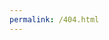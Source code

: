 ```yaml
---
permalink: /404.html
---
```

<!DOCTYPE html>
<html>
<head>
    <meta charset="UTF-8">
    <title>My Blog</title>
    <link rel="stylesheet" type="text/css" href="styles.css">
<style>
        body {
            background-image: url('C:/PERRYPAGE/other/IMG_2346.jpg'); 
            background-size: cover; 
            background-position: center; 
            background-repeat: no-repeat;
        }

.text-container {
            background-color: white; 
            padding: 20px;
	    border: 4px solid black; 
            margin: 50px; 
            max-width: 600px;
            margin-left: auto;
            margin-right: auto;
		
        }
 .center-text {
            text-align: center;
	}

 .container {
            text-align: center; /* Center-align text within the container */
        }

.project-image {
        border: 4px solid #000;
    }

    </style>
</head>
<body>

 <div id="HEADER" class="text-container">

        <h1 class="center-text">404</h1>
        <p class="center-text">Page not found.</p>

 <div id="LINKSBLOCK" class="container">
            <a href="index.html">Home</a>
            <a href="MyPortfolio.html">My Portfolio</a>
            <a href="AboutMe.html">About Me</a>
            <a href="mailto:ibitter1180@gmail.com">Contact Me</a>
         </div>
  </div>

<div id="CONTACTSBLOCK">
        <section id="contacts" class=text-container>
            <h2 class="center-text">Contacts</h2>
            <div class="container">
        <a href="https://www.instagram.com/local_304/" target="_blank">Instagram</a>
    </div>
            <p class="center-text">You can also reach me at ibitter1180@gmail.com.</p>

           <div class="container">
            <a href="mailto:ibitter1180@gmail.com">Contact Me</a>
           </div>

	    <p class="center-text">&copy; 2023 Isabel Bitter. All rights reserved.</p>
        </section>
   </div>

</body>
</html>
